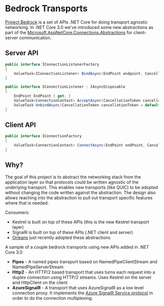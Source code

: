 # Bedrock Transports

[Project Bedrock](https://github.com/aspnet/AspNetCore/issues/4772) is a set of APIs .NET Core for doing transport agnostic networking. In .NET Core 3.0 we've introduced some new abstractions
as part of the [Microsoft.AspNetCore.Connections.Abstractions](https://www.nuget.org/packages/Microsoft.AspNetCore.Connections.Abstractions) for client-server communication.

## Server API

```C#
public interface IConnectionListenerFactory
{
    ValueTask<IConnectionListener> BindAsync(EndPoint endpoint, CancellationToken cancellationToken = default);
}

public interface IConnectionListener : IAsyncDisposable
{
    EndPoint EndPoint { get; }
    ValueTask<ConnectionContext> AcceptAsync(CancellationToken cancellationToken = default);
    ValueTask UnbindAsync(CancellationToken cancellationToken = default);
}
```

## Client API

```C#
public interface IConnectionFactory
{
    ValueTask<ConnectionContext> ConnectAsync(EndPoint endPoint, CancellationToken cancellationToken = default);
}
```

## Why?

The goal of this project is to abstract the networking stack from the application layer so that protocols could be written agnostic of the underlying transport. This
enables new transports (like QUIC) to be adopted without changing the code written against the abstraction. The design also allows reaching into the abstraction
to pull out transport specific features where that is needed.

Consumers:
- Kestrel is built on top of these APIs (this is the new Kestrel transport layer)
- SignalR is built on top of these APIs (.NET client and server)
- [Orleans](https://github.com/dotnet/orleans/pull/5436/files) just recently adopted these abstractions

A sample of a couple bedrock transports using new APIs added in .NET Core 3.0

- **Pipes** - A named pipes transport based on NamedPipeClientStream and NamedPipeServerStream
- **Http2** - An HTTP/2 based transport that uses turns each request into a duplex connection using HTTP/2 streams. Uses Kestrel on the server and HttpClient on the client
- **AzureSignalR** - A transport that uses AzureSignalR as a low level connection proxy. It implements the [Azure SignalR Service protocol](https://github.com/Azure/azure-signalr/blob/dev/specs/ServiceProtocol.md) in order
to do the connection multiplexing.
